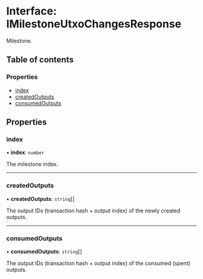 # Interface: IMilestoneUtxoChangesResponse

Milestone.

## Table of contents

### Properties

- [index](IMilestoneUtxoChangesResponse.md#index)
- [createdOutputs](IMilestoneUtxoChangesResponse.md#createdoutputs)
- [consumedOutputs](IMilestoneUtxoChangesResponse.md#consumedoutputs)

## Properties

### index

• **index**: `number`

The milestone index.

___

### createdOutputs

• **createdOutputs**: `string`[]

The output IDs (transaction hash + output index) of the newly created outputs.

___

### consumedOutputs

• **consumedOutputs**: `string`[]

The output IDs (transaction hash + output index) of the consumed (spent) outputs.
